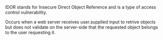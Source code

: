 IDOR stands for Insecure Direct Object Reference and is a type of access control vulnerability.

Occurs when a web server receives user.supplied input to retrive objects but does not validate on the server-side that the requested object belongs to the user requesting it.

